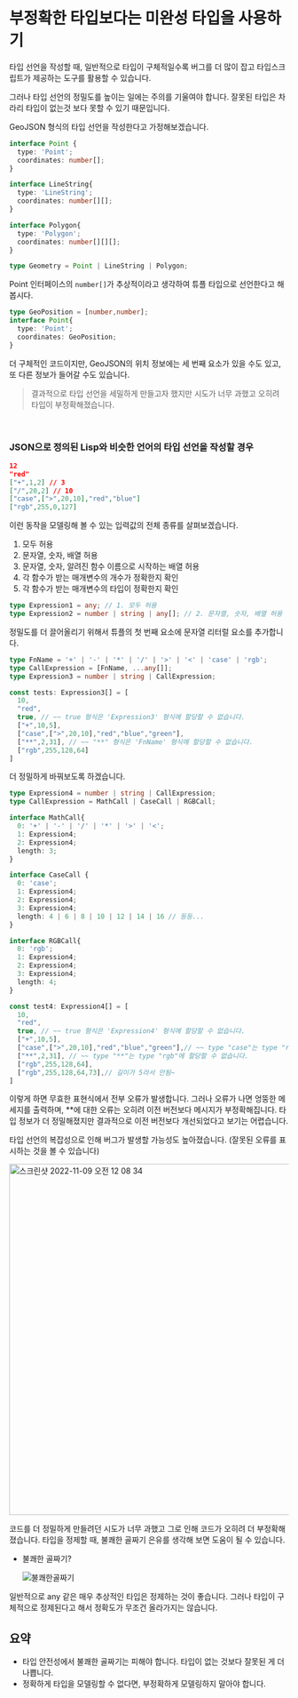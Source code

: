 # 부정확한 타입보다는 미완성 타입을 사용하기

타입 선언을 작성할 때, 일반적으로 타입이 구체적일수록 버그를 더 많이 잡고 타입스크립트가 제공하는 도구를 활용할 수 있습니다.

그러나 타입 선언의 정밀도를 높이는 일에는 주의를 기울여야 합니다. 잘못된 타입은 차라리 타입이 없는것 보다 못할 수 있기 때문입니다.

GeoJSON 형식의 타입 선언을 작성한다고 가정해보겠습니다.

```typescript
interface Point {
  type: 'Point';
  coordinates: number[];
}

interface LineString{
  type: 'LineString';
  coordinates: number[][];
}

interface Polygon{
  type: 'Polygon';
  coordinates: number[][][];
}

type Geometry = Point | LineString | Polygon;
```

Point 인터페이스의 `number[]`가 추상적이라고 생각하여 튜플 타입으로 선언한다고 해봅시다.

```typescript
type GeoPosition = [number,number];
interface Point{
  type: 'Point';
  coordinates: GeoPosition;
}
```

더 구체적인 코드이지만, GeoJSON의 위치 정보에는 세 번째 요소가 있을 수도 있고, 또 다른 정보가 들어갈 수도 있습니다. 
> 결과적으로 타입 선언을 세밀하게 만들고자 했지만 시도가 너무 과했고 오히려 타입이 부정확해졌습니다.

</br>

### JSON으로 정의된 Lisp와 비슷한 언어의 타입 선언을 작성할 경우

```JSON
12
"red"
["+",1,2] // 3
["/",20,2] // 10
["case",[">",20,10],"red","blue"]
["rgb",255,0,127]
```

이런 동작을 모델링해 볼 수 있는 입력값의 전체 종류를 살펴보겠습니다.
1. 모두 허용
2. 문자열, 숫자, 배열 허용
3. 문자열, 숫자, 알려진 함수 이름으로 시작하는 배열 허용
4. 각 함수가 받는 매개변수의 개수가 정확한지 확인
5. 각 함수가 받는 매개변수의 타입이 정확한지 확인

```typescript
type Expression1 = any; // 1. 모두 허용
type Expression2 = number | string | any[]; // 2. 문자열, 숫자, 배열 허용
```

정밀도를 더 끌어올리기 위해서 튜플의 첫 번째 요소에 문자열 리터럴 요소를 추가합니다.

```typescript
type FnName = '+' | '-' | '*' | '/' | '>' | '<' | 'case' | 'rgb';
type CallExpression = [FnName, ...any[]];
type Expression3 = number | string | CallExpression;

const tests: Expression3[] = [
  10,
  "red",
  true, // ~~ true 형식은 'Expression3' 형식에 할당할 수 없습니다.
  ["+",10,5],
  ["case",[">",20,10],"red","blue","green"],
  ["**",2,31], // ~~ "**" 형식은 'FnName' 형식에 할당할 수 없습니다.
  ["rgb",255,128,64]
]
```

더 정밀하게 바꿔보도록 하겠습니다.

```typescript
type Expression4 = number | string | CallExpression;
type CallExpression = MathCall | CaseCall | RGBCall;

interface MathCall{
  0: '+' | '-' | '/' | '*' | '>' | '<';
  1: Expression4;
  2: Expression4;
  length: 3;
}

interface CaseCall {
  0: 'case';
  1: Expression4;
  2: Expression4;
  3: Expression4;
  length: 4 | 6 | 8 | 10 | 12 | 14 | 16 // 등등...
}

interface RGBCall{
  0: 'rgb';
  1: Expression4;
  2: Expression4;
  3: Expression4;
  length: 4;
}

const test4: Expression4[] = [
  10,
  "red",
  true, // ~~ true 형식은 'Expression4' 형식에 할당할 수 없습니다.
  ["+",10,5],
  ["case",[">",20,10],"red","blue","green"],// ~~ type "case"는 type "rgb"에 할당할 수 없습니다.
  ["**",2,31], // ~~ type "**"는 type "rgb"에 할당할 수 없습니다.
  ["rgb",255,128,64],
  ["rgb",255,128,64,73],// 길이가 5라서 안됨~
]
```

이렇게 하면 무효한 표현식에서 전부 오류가 발생합니다. 그러나 오류가 나면 엉뚱한 메세지를 출력하며, **에 대한 오류는 오히려 이전 버전보다 메시지가 부정확해집니다.
타입 정보가 더 정밀해졌지만 결과적으로 이전 버전보다 개선되었다고 보기는 어렵습니다.

타입 선언의 복잡성으로 인해 버그가 발생할 가능성도 높아졌습니다.
(잘못된 오류를 표시하는 것을 볼 수 있습니다)

<img width="632" alt="스크린샷 2022-11-09 오전 12 08 34" src="https://user-images.githubusercontent.com/76726411/200601527-ce5d9a56-e966-4911-b6df-188d209f4b9c.png">

코드를 더 정밀하게 만들려던 시도가 너무 과했고 그로 인해 코드가 오히려 더 부정확해졌습니다. 
타입을 정제할 때, 불쾌한 골짜기 은유를 생각해 보면 도움이 될 수 있습니다.

- 불쾌한 골짜기?

    ![불쾌한골짜기](https://user-images.githubusercontent.com/76726411/200603218-d8fdccd8-bf72-4176-9b02-7d9f4bfa156c.jpeg)

일반적으로 any 같은 매우 추상적인 타입은 정제하는 것이 좋습니다. 그러나 타입이 구체적으로 정제된다고 해서 정확도가 무조건 올라가지는 않습니다.

## 요약
- 타입 안전성에서 불쾌한 골짜기는 피해야 합니다. 타입이 없는 것보다 잘못된 게 더 나쁩니다.
- 정확하게 타입을 모델링할 수 없다면, 부정확하게 모델링하지 말아야 합니다.
